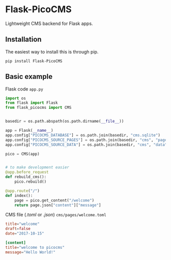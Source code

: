 Flask-PicoCMS
=============

Lightweight CMS backend for Flask apps.

Installation
------------
The easiest way to install this is through pip.
```
pip install Flask-PicoCMS
```

Basic example
-------------
Flask code `app.py`

```python
import os
from flask import Flask
from flask_picocms import CMS


basedir = os.path.abspath(os.path.dirname(__file__))

app = Flask(__name__)
app.config["PICOCMS_DATABASE"] = os.path.join(basedir, "cms.sqlite")
app.config["PICOCMS_SOURCE_PAGES"] = os.path.join(basedir, "cms", "pages")
app.config["PICOCMS_SOURCE_DATA"] = os.path.join(basedir, "cms", "data")

pico = CMS(app)


# to make development easier
@app.before_request
def rebuild_cms():
    pico.rebuild()

@app.route("/")
def index():
    page = pico.get_content("/welcome")
    return page.json["content"]["message"]
```

CMS file (*.toml* or *.json*) `cms/pages/welcome.toml`

```toml
title="welcome"
draft=false
date="2017-10-15"

[content]
title="welcome to picocms"
message="Hello World!"
```